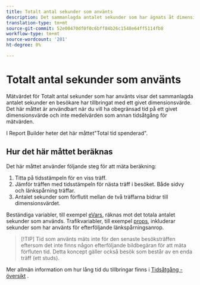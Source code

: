 ```yaml
---
title: Totalt antal sekunder som använts
description: Det sammanlagda antalet sekunder som har ägnats åt dimensionsvärdet.
translation-type: tm+mt
source-git-commit: 52e00470df0f0c6bff84b26c1548e64ff5114fb8
workflow-type: tm+mt
source-wordcount: '201'
ht-degree: 0%

---
```



# Totalt antal sekunder som använts

Mätvärdet för Totalt antal sekunder som har använts visar det sammanlagda antalet sekunder en besökare har tillbringat med ett givet dimensionsvärde. Det här måttet är användbart när du vill ha obegränsad tid på ett givet dimensionsvärde och inte medelvärden som annan tidsåtgång för mätvärden.

I Report Builder heter det här måttet&quot;Total tid spenderad&quot;.

## Hur det här måttet beräknas

Det här måttet använder följande steg för att mäta beräkning:

1. Titta på tidsstämpeln för en viss träff.
2. Jämför träffen med tidsstämpeln för nästa träff i besöket. Både sidvy och länkspårning träffar.
3. Antalet sekunder som förflutit mellan de två träffarna bidrar till dimensionsvärdet.

Beständiga variabler, till exempel [eVars](../dimensions/evar.md), räknas mot det totala antalet sekunder som används. Trafikvariabler, till exempel [props](../dimensions/prop.md), inkluderar sekunder som har använts för efterföljande länkspårningsanrop.

>[!TIP] Tid som använts mäts inte för den senaste besöksträffen eftersom det inte finns någon efterföljande bildbegäran för att mäta förfluten tid. Detta koncept gäller också besök som består av en enda träff (ett studs).

Mer allmän information om hur lång tid du tillbringar finns i [Tidsåtgång - översikt](time-spent.md) .
